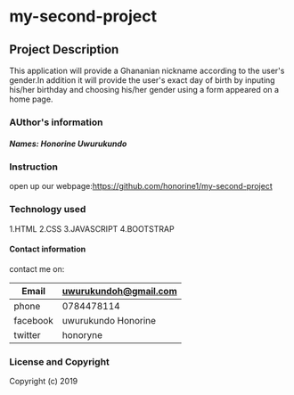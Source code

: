 # my-second-project

## Project Description

This application will  provide a Ghananian nickname according to the user's gender.In addition it will provide the user's exact day of birth by inputing his/her birthday and choosing his/her gender using a form appeared on a home page.
### AUthor's information

##### Names: Honorine Uwurukundo

### Instruction

 open up our webpage:https://github.com/honorine1/my-second-project
<!--.fill the form which is appearing on:You will be required to enter the birthday and choose gender
.After all,click on Submit button
.your day of birth and  akan name will be displayed! -->

### Technology used

1.HTML
2.CSS
3.JAVASCRIPT
4.BOOTSTRAP

#### Contact information

contact me on:


|Email               | uwurukundoh@gmail.com |
|--------------------|-----------------------|
| phone              |0784478114             |
|facebook            |uwurukundo Honorine    |
|twitter             |honoryne               |  
      


### License and Copyright

Copyright (c) 2019
